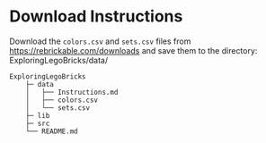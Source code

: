 # Download Instructions

Download the `colors.csv` and `sets.csv` files from https://rebrickable.com/downloads
and save them to the directory: ExploringLegoBricks/data/

```
ExploringLegoBricks
    ├─ data
    │   ├── Instructions.md
    │   ├── colors.csv
    │   └── sets.csv
    ├─ lib
    ├─ src
    └── README.md
```
